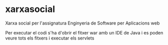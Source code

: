 # xarxasocial
Xarxa social per l'assignatura Enginyeria de Software per Aplicacions web

Per executar el codi s'ha d'obrir el fitxer war amb un IDE de Java i es poden veure tots els fitxers i executar els servlets
